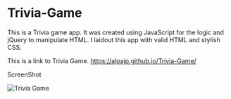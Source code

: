 # Trivia-Game

This is a Trivia game app. It was created using JavaScript for the logic and jQuery to manipulate HTML. I laidout this app with valid HTML and stylish CSS.

This is a link to Trivia Game.  https://alpajp.github.io/Trivia-Game/

ScreenShot

![Trivia Game](https://user-images.githubusercontent.com/45401358/59504472-0d791b00-8e71-11e9-955d-aa9d733ad11c.PNG)
